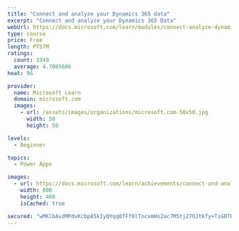 ```yaml
---
title: "Connect and analyze your Dynamics 365 data​"
excerpt: "Connect and analyze your Dynamics 365 Data​"
webUrl: https://docs.microsoft.com/learn/modules/connect-analyze-dynamics-365-data/
type: course
price: Free
length: PT57M
ratings:
  count: 1949
  average: 4.7085686
heat: 96

provider:
  name: Microsoft Learn
  domain: microsoft.com
  images:
    - url: /assets/images/organizations/microsoft.com-50x50.jpg
      width: 50
      height: 50

levels:
  - Beginner

topics:
  - Power Apps

images:
  - url: https://docs.microsoft.com/learn/achievements/connect-and-analyze-your-microsoft-dynamics-365-data-social.png
    width: 800
    height: 400
    isCached: true

secured: "wMKlbAvdMPdvKcbp85kIyQYqq0fFf0lTncxmHo2ac7M5tjZ7OJtKfy+TiGBTKe2Pq4SnAzcapp4VotuaOPumTBVKObGnqB8Pk4hIlqW1ikUm4LgfBwYH+Gc3u3qr+AqWdAXWrVVPqbFEG05NX1LZr6bmZbYXjaOZSlv9bVnoAm5iKiUlRdAISDimCobbS9s6rZdfk1AoSMeCThDYGzgg/baD59EzjKkQOW7hHGwAcmEV/N2QVspIy595hqhJFt9fogzH3HL9beoLswM+KuH4K6zUHviJHlzclRSphGN24UL8Q23TJF0fwYDe8GR4HiZqRhfgk3PGJqP0P7ve/wPUsGAzW53ZJfecqi2wvbwPtlWjg8JqPwglFVcC7qOJPm8lnN3iPeQVsFYW3zNW9dg6IFZu0w+cBjLbJVOgEE8rnLw=;eDzdwKPAV51+JR8GYzpl3g=="
---
```


